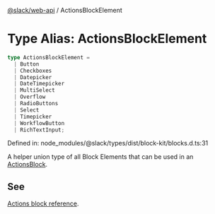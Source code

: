 [@slack/web-api](../index.md) / ActionsBlockElement

# Type Alias: ActionsBlockElement

```ts
type ActionsBlockElement = 
  | Button
  | Checkboxes
  | Datepicker
  | DateTimepicker
  | MultiSelect
  | Overflow
  | RadioButtons
  | Select
  | Timepicker
  | WorkflowButton
  | RichTextInput;
```

Defined in: node\_modules/@slack/types/dist/block-kit/blocks.d.ts:31

A helper union type of all Block Elements that can be used in an [ActionsBlock](../interfaces/ActionsBlock.md).

## See

[Actions block reference](https://api.slack.com/reference/block-kit/blocks#actions).

